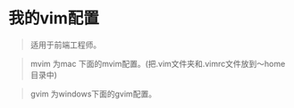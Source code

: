 我的vim配置
===

>适用于前端工程师。

>mvim 为mac 下面的mvim配置。(把.vim文件夹和.vimrc文件放到～home目录中)

>gvim 为windows下面的gvim配置。
